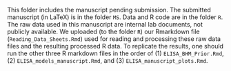 This folder includes the manuscript pending submission.  The submitted manuscript (in LaTeX) is in the folder `MS`.  Data and R code are in the folder `R`. The raw data used in this manuscript are internal lab documents, not publicly available. We uploaded (to the folder `R`) our Rmarkdown file (`Reading_Data_Sheets.Rmd`) used for reading and processing these raw data files and the resulting processed R data. To replicate the results, one should run the other three R markdown files in the order of (1) `ELISA_BHM_Prior.Rmd`, (2) `ELISA_models_manuscript.Rmd`, and (3) `ELISA_manuscript_plots.Rmd`.  
